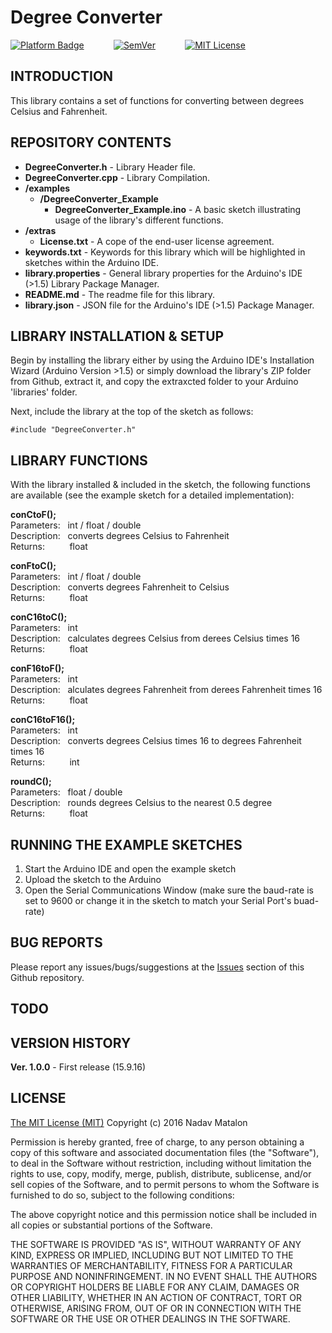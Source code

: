 # Degree Converter

[![Platform Badge](https://img.shields.io/badge/platform-AVR-orange.svg)](http://www.atmel.com/products/microcontrollers/avr/)
&nbsp;&nbsp;&nbsp;&nbsp;&nbsp;&nbsp;&nbsp;&nbsp;&nbsp;&nbsp;
[![SemVer](https://img.shields.io/badge/SemVer-1.0.0-brightgreen.svg)](http://semver.org/)
&nbsp;&nbsp;&nbsp;&nbsp;&nbsp;&nbsp;&nbsp;&nbsp;&nbsp;&nbsp;
[![MIT License](https://img.shields.io/badge/license-MIT-blue.svg)](https://opensource.org/licenses/MIT)

## INTRODUCTION

This library contains a set of functions for converting between degrees Celsius and Fahrenheit.

## REPOSITORY CONTENTS

- **DegreeConverter.h** - Library Header file.
- **DegreeConverter.cpp** - Library Compilation.
- **/examples**  
  - **/DegreeConverter_Example**
    - **DegreeConverter_Example.ino** - A basic sketch illustrating usage of the library's different functions.
- **/extras** 
  - **License.txt** - A cope of the end-user license agreement.  
- **keywords.txt** - Keywords for this library which will be highlighted in sketches within the Arduino IDE. 
- **library.properties** - General library properties for the Arduino's IDE (>1.5) Library Package Manager.
- **README.md** - The readme file for this library.
- **library.json** - JSON file for the Arduino's IDE (>1.5) Package Manager.

## LIBRARY INSTALLATION & SETUP

Begin by installing the library either by using the Arduino IDE's Installation Wizard (Arduino Version >1.5) or simply download the library's ZIP folder from Github, extract it, and copy the extraxcted folder to your Arduino 'libraries' folder.

Next, include the library at the top of the sketch as follows:

```
#include "DegreeConverter.h"
```

## LIBRARY FUNCTIONS

With the library installed & included in the sketch, the following functions are available (see the  example sketch for a detailed implementation):

__conCtoF();__  
Parameters:&nbsp;&nbsp;&nbsp;int / float / double  
Description:&nbsp;&nbsp;&nbsp;converts degrees Celsius to Fahrenheit   
Returns:&nbsp;&nbsp;&nbsp;&nbsp;&nbsp;&nbsp;&nbsp;&nbsp;&nbsp;&nbsp;float  

__conFtoC();__  
Parameters:&nbsp;&nbsp;&nbsp;int / float / double  
Description:&nbsp;&nbsp;&nbsp;converts degrees Fahrenheit to Celsius  
Returns:&nbsp;&nbsp;&nbsp;&nbsp;&nbsp;&nbsp;&nbsp;&nbsp;&nbsp;&nbsp;float  

__conC16toC();__  
Parameters:&nbsp;&nbsp;&nbsp;int  
Description:&nbsp;&nbsp;&nbsp;calculates degrees Celsius from derees Celsius times 16   
Returns:&nbsp;&nbsp;&nbsp;&nbsp;&nbsp;&nbsp;&nbsp;&nbsp;&nbsp;&nbsp;float  

__conF16toF();__  
Parameters:&nbsp;&nbsp;&nbsp;int  
Description:&nbsp;&nbsp;&nbsp;alculates degrees Fahrenheit from derees Fahrenheit times 16  
Returns:&nbsp;&nbsp;&nbsp;&nbsp;&nbsp;&nbsp;&nbsp;&nbsp;&nbsp;&nbsp;float  

__conC16toF16();__  
Parameters:&nbsp;&nbsp;&nbsp;int  
Description:&nbsp;&nbsp;&nbsp;converts degrees Celsius times 16 to degrees Fahrenheit times 16  
Returns:&nbsp;&nbsp;&nbsp;&nbsp;&nbsp;&nbsp;&nbsp;&nbsp;&nbsp;&nbsp;int  

__roundC();__  
Parameters:&nbsp;&nbsp;&nbsp;float / double   
Description:&nbsp;&nbsp;&nbsp;rounds degrees Celsius to the nearest 0.5 degree  
Returns:&nbsp;&nbsp;&nbsp;&nbsp;&nbsp;&nbsp;&nbsp;&nbsp;&nbsp;&nbsp;float  

## RUNNING THE EXAMPLE SKETCHES

1) Start the Arduino IDE and open the example sketch  
2) Upload the sketch to the Arduino  
3) Open the Serial Communications Window (make sure the baud-rate is set to 9600 or change it in the sketch to match your Serial Port's buad-rate)  

## BUG REPORTS

Please report any issues/bugs/suggestions at the [Issues](https://github.com/nadavmatalon/DegreeConverter/issues) section of this Github repository.

## TODO


## VERSION HISTORY

__Ver. 1.0.0__ - First release (15.9.16)  

## LICENSE

[The MIT License (MIT)](https://opensource.org/licenses/MIT)
Copyright (c) 2016 Nadav Matalon

Permission is hereby granted, free of charge, to any person obtaining a copy of this software and associated documentation files (the "Software"), to deal in the Software without restriction, including without limitation the rights to use, copy, modify, merge, publish, distribute, sublicense, and/or sell copies of the Software, and to permit persons to whom the Software is furnished to do so, subject to the following conditions:

The above copyright notice and this permission notice shall be included in all copies or substantial portions of the Software.

THE SOFTWARE IS PROVIDED "AS IS", WITHOUT WARRANTY OF ANY KIND, EXPRESS OR IMPLIED, INCLUDING BUT NOT LIMITED TO THE WARRANTIES OF MERCHANTABILITY, FITNESS FOR A PARTICULAR PURPOSE AND NONINFRINGEMENT. IN NO EVENT SHALL THE AUTHORS OR COPYRIGHT HOLDERS BE LIABLE FOR ANY CLAIM, DAMAGES OR OTHER LIABILITY, WHETHER IN AN ACTION OF CONTRACT, TORT OR OTHERWISE, ARISING FROM, OUT OF OR IN CONNECTION WITH THE SOFTWARE OR THE USE OR OTHER DEALINGS IN THE SOFTWARE.

